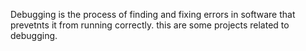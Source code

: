 Debugging is the process of finding and fixing errors in software that prevetnts it from running correctly. this are some projects related to debugging.
